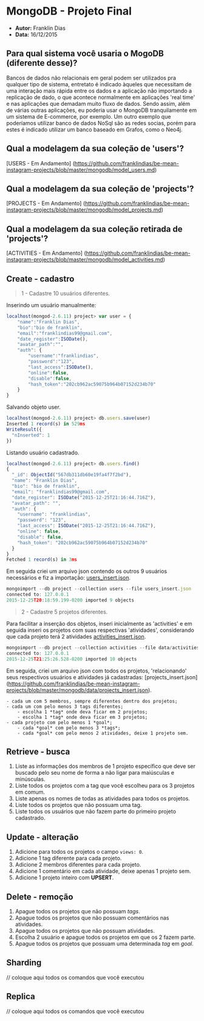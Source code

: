 # MongoDB - Projeto Final
- **Autor:** Franklin Dias
- **Data:** 16/12/2015

## Para qual sistema você usaria o MogoDB (diferente desse)?
Bancos de dados não relacionais em geral podem ser utilizados pra qualquer tipo de sistema, entretato é indicado àqueles que necessitam de uma interação mais rápida entre os dados e a aplicação não importando a replicação de dado, o que acontece normalmente em aplicações 'real time' e nas aplicações que demadam muito fluxo de dados. Sendo assim, além de várias outras aplicações, eu poderia usar o MongoDB tranquilamente em um sistema de E-commerce, por exemplo. Um outro exemplo que poderíamos utilizar banco de dados NoSql são as redes socias, porém para estes é indicado utilizar um banco baseado em Grafos, como o Neo4j.


## Qual a modelagem da sua coleção de 'users'?

[USERS - Em Andamento] (https://github.com/franklindias/be-mean-instagram-projects/blob/master/mongodb/model_users.md)

## Qual a modelagem da sua coleção de 'projects'?

[PROJECTS - Em Andamento] (https://github.com/franklindias/be-mean-instagram-projects/blob/master/mongodb/model_projects.md)

## Qual a modelagem da sua coleção retirada de 'projects'?

[ACTIVITIES - Em Andamento] (https://github.com/franklindias/be-mean-instagram-projects/blob/master/mongodb/model_activities.md)

## Create - cadastro

> 1 - Cadastre 10 usuários diferentes.

Inserindo um usuário manualmente:

```js
localhost(mongod-2.6.11) project> var user = {  
	"name":"Franklin Dias",  
	"bio":"bio de franklin",  
	"email":"franklindias99@gmail.com",  
	"date_register":ISODate(),  
	"avatar_path":"",
    "auth": {  
		"username":"franklindias",  
		"password":"123",  
		"last_access":ISODate(),  
		"online":false,  
		"disable":false,  
		"hash_token":"202cb962ac59075b964b07152d234b70"  
	}
}
```
Salvando objeto user.

```js
localhost(mongod-2.6.11) project> db.users.save(user)
Inserted 1 record(s) in 529ms
WriteResult({
  "nInserted": 1
})
```

Listando usuário cadastrado.

```js
localhost(mongod-2.6.11) project> db.users.find()
{
  "_id": ObjectId("567db311db60e19fa4f7f2bd"),
  "name": "Franklin Dias",
  "bio": "bio de franklin",
  "email": "franklindias99@gmail.com",
  "date_register": ISODate("2015-12-25T21:16:44.716Z"),
  "avatar_path": "",
  "auth": {
    "username": "franklindias",
    "password": "123",
    "last_access": ISODate("2015-12-25T21:16:44.716Z"),
    "online": false,
    "disable": false,
    "hash_token": "202cb962ac59075b964b07152d234b70"
  }
}
Fetched 1 record(s) in 3ms
```

Em seguida criei um arquivo json contendo os outros 9 usuários necessários e fiz a importação: [users_insert.json](https://github.com/franklindias/be-mean-instagram-projects/blob/master/mongodb/data/users_insert.json).



```js
mongoimport --db project --collection users --file users_insert.json
connected to: 127.0.0.1
2015-12-25T20:18:59.199-0200 imported 9 objects
```

> 2 - Cadastre 5 projetos diferentes.

Para facilitar a inserção dos objetos, inseri inicialmente as 'activities' e em seguida inseri os projetos com suas respectivas 'atividades', considerando que cada projeto terá 2 atividades [activities_insert.json](https://github.com/franklindias/be-mean-instagram-projects/blob/master/mongodb/data/activities_insert.json).


```js
mongoimport --db project --collection activities --file data/activities_insert.json 
connected to: 127.0.0.1
2015-12-25T21:25:26.528-0200 imported 10 objects
```

Em seguida, criei um arquivo json com todos os projetos, 'relacionando' seus respectivos usuários e atividades já cadastradas: [projects_insert.json] (https://github.com/franklindias/be-mean-instagram-projects/blob/master/mongodb/data/projects_insert.json).

    - cada um com 5 membros, sempre diferentes dentro dos projetos;
    - cada um com pelo menos 3 tags diferentes;
        - escolha 1 *tag* onde deva ficar em 2 projetos;
        - escolha 1 *tag* onde deva ficar em 3 projetos;
    - cada projeto com pelo menos 1 *goal*;
        - cada *goal* com pelo menos 3 *tags*;
        - cada *goal* com pelo menos 2 atividades, deixe 1 projeto sem.

## Retrieve - busca

1. Liste as informações dos membros de 1 projeto específico que deve ser buscado pelo seu nome de forma a não ligar para maiúsculas e minúsculas.
2. Liste todos os projetos com a tag que você escolheu para os 3 projetos em comum.
3. Liste apenas os nomes de todas as atividades para todos os projetos.
4. Liste todos os projetos que não possuam uma tag.
5. Liste todos os usuários que não fazem parte do primeiro projeto cadastrado.


## Update - alteração

1. Adicione para todos os projetos o campo `views: 0`.
2. Adicione 1 tag diferente para cada projeto.
3. Adicione 2 membros diferentes para cada projeto.
4. Adicione 1 comentário em cada atividade, deixe apenas 1 projeto sem.
5. Adicione 1 projeto inteiro com **UPSERT**.

## Delete - remoção

1. Apague todos os projetos que não possuam *tags*.
2. Apague todos os projetos que não possuam comentários nas atividades.
3. Apague todos os projetos que não possuam atividades.
4. Escolha 2 usuário e apague todos os projetos em que os 2 fazem parte.
5. Apague todos os projetos que possuam uma determinada *tag* em *goal*.

## Sharding
// coloque aqui todos os comandos que você executou

## Replica
// coloque aqui todos os comandos que você executou